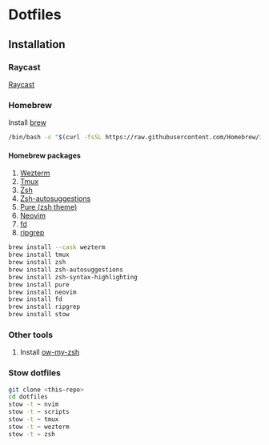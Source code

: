 # Dotfiles

## Installation

### Raycast

[Raycast](https://raycast.com/)

### Homebrew

Install [brew](https://brew.sh/)

```bash
/bin/bash -c "$(curl -fsSL https://raw.githubusercontent.com/Homebrew/install/HEAD/install.sh)"
```

#### Homebrew packages

1. [Wezterm](https://wezfurlong.org/wezterm/install/macos.html#installing-on-macos)
2. [Tmux](https://formulae.brew.sh/formula/tmux)
3. [Zsh](https://formulae.brew.sh/formula/zsh)
4. [Zsh-autosuggestions](https://github.com/zsh-users/zsh-autosuggestions/blob/master/INSTALL.md)
5. [Pure (zsh theme)](https://github.com/sindresorhus/pure)
6. [Neovim](https://github.com/neovim/neovim/blob/master/INSTALL.md)
7. [fd](https://github.com/sharkdp/fd?tab=readme-ov-file#installation)
8. [ripgrep](https://github.com/BurntSushi/ripgrep)

```bash
brew install --cask wezterm
brew install tmux
brew install zsh
brew install zsh-autosuggestions
brew install zsh-syntax-highlighting
brew install pure
brew install neovim
brew install fd
brew install ripgrep
brew install stow
```

### Other tools

1. Install [ow-my-zsh](https://ohmyz.sh/#install)


### Stow dotfiles

```bash
git clone <this-repo>
cd dotfiles
stow -t ~ nvim
stow -t ~ scripts
stow -t ~ tmux
stow -t ~ wezterm
stow -t ~ zsh
```

